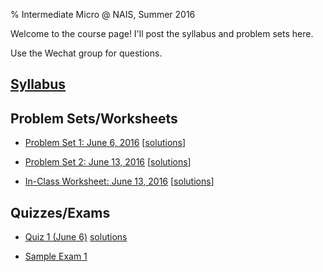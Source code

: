 % Intermediate Micro @ NAIS, Summer 2016

Welcome to the course page! I'll post the syllabus and problem sets here.

Use the Wechat group for questions.

## [Syllabus](syllabus.pdf)

## Problem Sets/Worksheets

* [Problem Set 1: June 6, 2016](hw_01.pdf) [[solutions](hw_01_sol.pdf)]

* [Problem Set 2: June 13, 2016](hw_02.pdf) [[solutions](hw_02_sol.pdf)]

* [In-Class Worksheet: June 13, 2016](worksheet_0613.pdf) [[solutions](worksheet_0613_sol.pdf)]

## Quizzes/Exams

* [Quiz 1 (June 6)](quiz_01.pdf) [solutions](quiz_01_sol.pdf)

* [Sample Exam 1](exam_1_sample.pdf)
